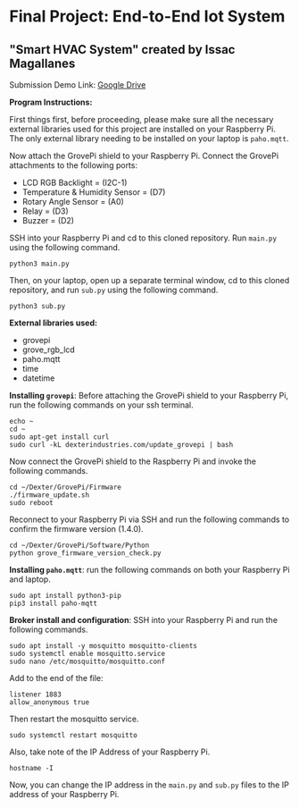 # **Final Project: End-to-End Iot System**
## **"Smart HVAC System"** created by Issac Magallanes


Submission Demo Link: [Google Drive](https://drive.google.com/file/d/1BxWqBJm5qHQvtorulevsBsMeADJpt_dN/view?usp=sharing)

**Program Instructions:**

First things first, before proceeding, please make sure all the necessary external libraries used for this project are installed on your Raspberry Pi. The only external library needing to be installed on your laptop is `paho.mqtt`.

Now attach the GrovePi shield to your Raspberry Pi. Connect the GrovePi attachments to the following ports:

- LCD RGB Backlight = (I2C-1)
- Temperature & Humidity Sensor = (D7)
- Rotary Angle Sensor = (A0)
- Relay = (D3)
- Buzzer = (D2)

SSH into your Raspberry Pi and cd to this cloned repository. Run `main.py` using the following command.
```
python3 main.py
```
Then, on your laptop, open up a separate terminal window, cd to this cloned repository, and run `sub.py` using the following command.
```
python3 sub.py
```

**External libraries used:**
- grovepi
- grove_rgb_lcd
- paho.mqtt
- time
- datetime

**Installing `grovepi`**: Before attaching the GrovePi shield to your Raspberry Pi, run the following commands on your ssh terminal.
```
echo ~
cd ~
sudo apt-get install curl
sudo curl -kL dexterindustries.com/update_grovepi | bash
```
Now connect the GrovePi shield to the Raspberry Pi and invoke the following commands.
```
cd ~/Dexter/GrovePi/Firmware
./firmware_update.sh
sudo reboot
```
Reconnect to your Raspberry Pi via SSH and run the following commands to confirm the firmware version (1.4.0).
```
cd ~/Dexter/GrovePi/Software/Python
python grove_firmware_version_check.py
```
**Installing `paho.mqtt`**: run the following commands on both your Raspberry Pi and laptop.
```
sudo apt install python3-pip
pip3 install paho-mqtt
```
**Broker install and configuration**: SSH into your Raspberry Pi and run the following commands.
```
sudo apt install -y mosquitto mosquitto-clients
sudo systemctl enable mosquitto.service
sudo nano /etc/mosquitto/mosquitto.conf
```
Add to the end of the file:
```
listener 1883
allow_anonymous true
```
Then restart the mosquitto service.
```
sudo systemctl restart mosquitto
```
Also, take note of the IP Address of your Raspberry Pi.
```
hostname -I
```
Now, you can change the IP address in the `main.py` and `sub.py` files to the IP address of your Raspberry Pi.